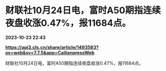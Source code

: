 # 财联社10月24日电，富时A50期指连续夜盘收涨0.47%，报11684点。

**2023-10-23 22:43**

**https://api3.cls.cn/share/article/1493583?os=web&sv=7.7.5&app=CailianpressWeb**

财联社10月24日电，富时A50期指连续夜盘收涨0.47%，报11684点。